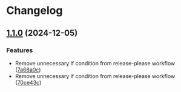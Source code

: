 # Changelog

## [1.1.0](https://www.github.com/IsraelDeveloperMaster/RealeseProject/compare/v1.0.1...v1.1.0) (2024-12-05)


### Features

* Remove unnecessary if condition from release-please workflow ([7a68a0c](https://www.github.com/IsraelDeveloperMaster/RealeseProject/commit/7a68a0cde76b59395d18ecf383ef5eb29ef48b3c))
* Remove unnecessary if condition from release-please workflow ([70ce43c](https://www.github.com/IsraelDeveloperMaster/RealeseProject/commit/70ce43cc9c0b79af43a85221bd9f896b267972ac))
